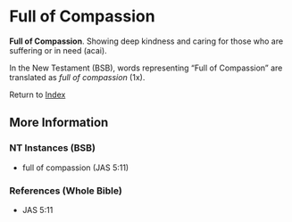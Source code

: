 # Full of Compassion
**Full of Compassion**. 
Showing deep kindness and caring for those who are suffering or in need (acai). 




In the New Testament (BSB), words representing “Full of Compassion” are translated as 
*full of compassion* (1x). 


Return to [Index](00-Index.md)

## More Information

### NT Instances (BSB)

* full of compassion (JAS 5:11)



### References (Whole Bible)

* JAS 5:11



